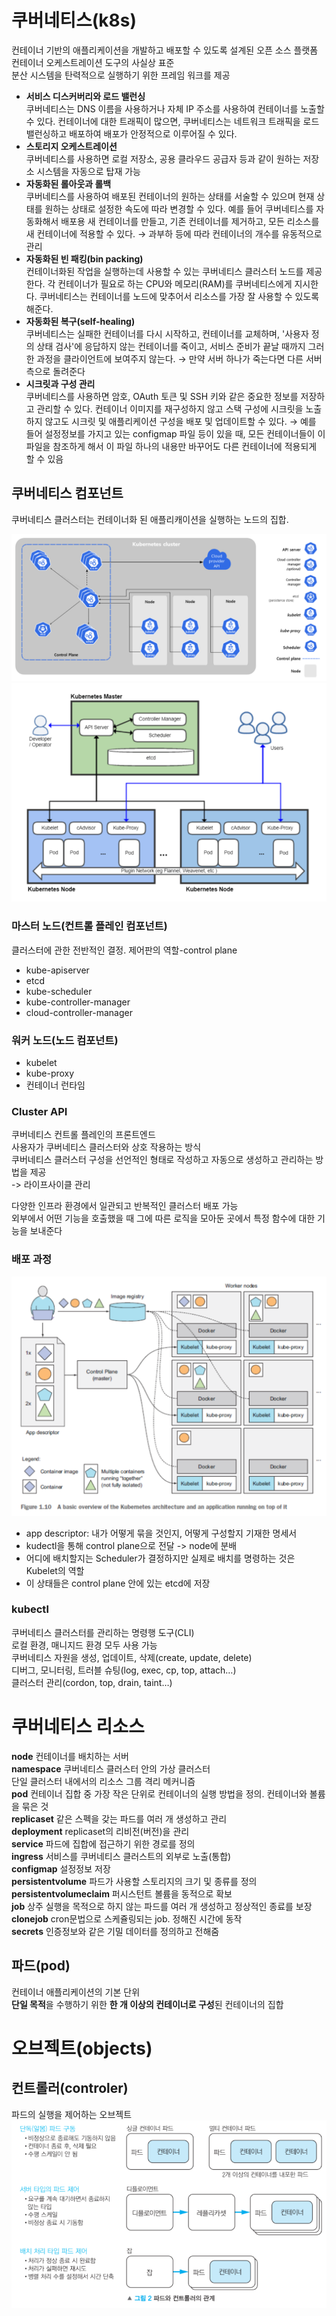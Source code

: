# 쿠버네티스(k8s)

컨테이너 기반의 애플리케이션을 개발하고 배포할 수 있도록 설계된 오픈 소스 플랫폼  
컨테이너 오케스트레이션 도구의 사실상 표준  
분산 시스템을 탄력적으로 실행하기 위한 프레임 워크를 제공  

- **서비스 디스커버리와 로드 밸런싱**   
쿠버네티스는 DNS 이름을 사용하거나 자체 IP 주소를 사용하여 컨테이너를 노출할 수 있다. 컨테이너에 대한 트래픽이 많으면, 쿠버네티스는 네트워크 트래픽을 로드밸런싱하고 배포하여 배포가 안정적으로 이루어질 수 있다.
- **스토리지 오케스트레이션**   
쿠버네티스를 사용하면 로컬 저장소, 공용 클라우드 공급자 등과 같이 원하는 저장소 시스템을 자동으로 탑재 가능
- **자동화된 롤아웃과 롤백**   
쿠버네티스를 사용하여 배포된 컨테이너의 원하는 상태를 서술할 수 있으며 현재 상태를 원하는 상태로 설정한 속도에 따라 변경할 수 있다. 예를 들어 쿠버네티스를 자동화해서 배포용 새 컨테이너를 만들고, 기존 컨테이너를 제거하고, 모든 리소스를 새 컨테이너에 적용할 수 있다.
→ 과부하 등에 따라 컨테이너의 개수를 유동적으로 관리
- **자동화된 빈 패킹(bin packing)**   
컨테이너화된 작업을 실행하는데 사용할 수 있는 쿠버네티스 클러스터 노드를 제공한다. 각 컨테이너가 필요로 하는 CPU와 메모리(RAM)를 쿠버네티스에게 지시한다. 쿠버네티스는 컨테이너를 노드에 맞추어서 리소스를 가장 잘 사용할 수 있도록 해준다.
- **자동화된 복구(self-healing)**   
쿠버네티스는 실패한 컨테이너를 다시 시작하고, 컨테이너를 교체하며, '사용자 정의 상태 검사'에 응답하지 않는 컨테이너를 죽이고, 서비스 준비가 끝날 때까지 그러한 과정을 클라이언트에 보여주지 않는다.
→ 만약 서버 하나가 죽는다면 다른 서버측으로 돌려준다
- **시크릿과 구성 관리**   
쿠버네티스를 사용하면 암호, OAuth 토큰 및 SSH 키와 같은 중요한 정보를 저장하고 관리할 수 있다. 컨테이너 이미지를 재구성하지 않고 스택 구성에 시크릿을 노출하지 않고도 시크릿 및 애플리케이션 구성을 배포 및 업데이트할 수 있다.
→ 예를 들어 설정정보를 가지고 있는 configmap 파일 등이 있을 때, 모든 컨테이너들이 이 파일을 참조하게 해서 이 파일 하나의 내용만 바꾸어도 다른 컨테이너에 적용되게 할 수 있음

## 쿠버네티스 컴포넌트
쿠버네티스 클러스터는 컨테이너화 된 애플리캐이션을 실행하는 노드의 집합.  

![Alt text](/statics/image.png)
![Alt text](/statics/image2.png)

### 마스터 노드(컨트롤 플레인 컴포넌트)
클러스터에 관한 전반적인 결정. 제어판의 역할-control plane   
- kube-apiserver
- etcd
- kube-scheduler
- kube-controller-manager
- cloud-controller-manager

### 워커 노드(노드 컴포넌트)
- kubelet
- kube-proxy
- 컨테이너 런타임

### Cluster API
쿠버네티스 컨트롤 플레인의 프론트엔드  
사용자가 쿠버네티스 클러스터와 상호 작용하는 방식  
쿠버네티스 클러스터 구성을 선언적인 형태로 작성하고 자동으로 생성하고 관리하는 방법을 제공  
  -> 라이프사이클 관리

다양한 인프라 환경에서 일관되고 반복적인 클러스터 배포 가능  
외부에서 어떤 기능을 호출했을 때 그에 따른 로직을 모아둔 곳에서 특정 함수에 대한 기능을 보내준다

### 배포 과정
![Alt text](/statics/image1.png)

* app descriptor: 내가 어떻게 묶을 것인지, 어떻게 구성할지 기재한 명세서
* kudectl을 통해 control plane으로 전달 -> node에 분배
* 어디에 배치할지는 Scheduler가 결정하지만 실제로 배치를 명령하는 것은 Kubelet의 역할
* 이 상태들은 control plane 안에 있는 etcd에 저장

### kubectl
쿠버네티스 클러스터를 관리하는 명령행 도구(CLI)  
로컬 환경, 매니지드 환경 모두 사용 가능  
쿠버네티스 자원을 생성, 업데이트, 삭제(create, update, delete)  
디버그, 모니터링, 트러블 슈팅(log, exec, cp, top, attach…)  
클러스터 관리(cordon, top, drain, taint…)  


# 쿠버네티스 리소스
**node**	컨테이너를 배치하는 서버   
**namespace**	쿠버네티스 클러스터 안의 가상 클러스터  
단일 클러스터 내에서의 리소스 그룹 격리 메커니즘  
**pod**	컨테이너 집합 중 가장 작은 단위로 컨테이너의 실행 방법을 정의. 컨테이너와 볼륨을 묶은 것  
**replicaset**   같은 스펙을 갖는 파드를 여러 개 생성하고 관리  
**deployment**  replicaset의 리비전(버전)을 관리  
**service** 파드에 집합에 접근하기 위한 경로를 정의   
**ingress** 서비스를 쿠버네티스 클러스트의 외부로 노출(통합)  
**configmap** 설정정보 저장   
**persistentvolume** 파드가 사용할 스토리지의 크기 및 종류를 정의  
**persistentvolumeclaim**  퍼시스턴트 볼륨을 동적으로 확보  
**job**  상주 실행을 목적으로 하지 않는 파드를 여러 개 생성하고 정상적인 종료를 보장  
**clonejob** cron문법으로 스케쥴링되는 job. 정해진 시간에 동작  
**secrets** 인증정보와 같은 기밀 데이터를 정의하고 전해줌  

## 파드(pod)
컨테이너 애플리케이션의 기본 단위  
**단일 목적**을 수행하기 위한 **한 개 이상의 컨테이너로 구성**된 컨테이너의 집합



# 오브젝트(objects)


## 컨트롤러(controler)
파드의 실행을 제어하는 오브젝트
![Alt text](/statics/imagecontroler.png)